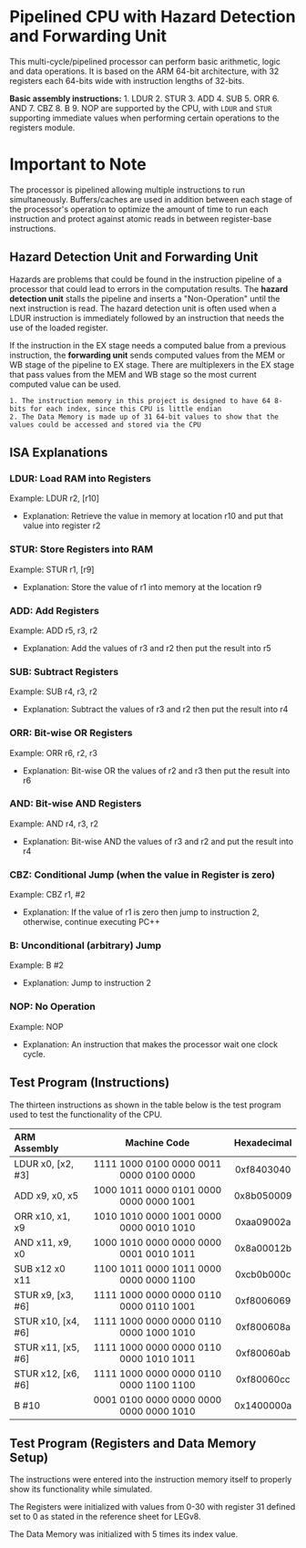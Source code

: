 # Pipelined CPU with Hazard Detection and Forwarding Unit

This multi-cycle/pipelined processor can perform basic arithmetic, logic and data operations. It is based on the ARM 64-bit architecture, with 32 registers each 64-bits wide with instruction lengths of 32-bits. 

**Basic assembly instructions:**
	1. LDUR
	2. STUR
	3. ADD
	4. SUB
	5. ORR
	6. AND
	7. CBZ
	8. B
	9. NOP
 are supported by the CPU, with `LDUR` and `STUR` supporting immediate values when performing certain operations to the registers module.

# Important to Note
The processor is pipelined allowing multiple instructions to run simultaneously. Buffers/caches are used in addition between each stage of the processor's operation to optimize the amount of time to run each instruction and protect against atomic reads in between register-base instructions. 

## Hazard Detection Unit and Forwarding Unit
Hazards are problems that could be found in the instruction pipeline of a processor that could lead to errors in the computation results. The **hazard detection unit** stalls the pipeline and inserts a "Non-Operation" until the next instruction is read. The hazard detection unit is often used when a LDUR instruction is immediately followed by an instruction that needs the use of the loaded register.

If the instruction in the EX stage needs a computed balue from a previous instruction, the **forwarding unit** sends computed values from the MEM or WB stage of the pipeline to EX stage. There are multiplexers in the EX stage that pass values from the MEM and WB stage so the most current computed value can be used. 
 

	1. The instruction memory in this project is designed to have 64 8-bits for each index, since this CPU is little endian
	2. The Data Memory is made up of 31 64-bit values to show that the values could be accessed and stored via the CPU 

## ISA Explanations

### LDUR: Load RAM into Registers

Example: LDUR r2, [r10]

- Explanation: Retrieve the value in memory at location r10 and put that value into register r2

### STUR: Store Registers into RAM

Example: STUR r1, [r9]

- Explanation: Store the value of r1 into memory at the location r9

### ADD: Add Registers

Example: ADD r5, r3, r2

- Explanation: Add the values of r3 and r2 then put the result into r5

### SUB: Subtract Registers

Example: SUB r4, r3, r2

- Explanation: Subtract the values of r3 and r2 then put the result into r4

### ORR: Bit-wise OR Registers

Example: ORR r6, r2, r3

- Explanation: Bit-wise OR the values of r2 and r3 then put the result into r6

### AND: Bit-wise AND Registers

Example: AND r4, r3, r2

- Explanation: Bit-wise AND the values of r3 and r2 and put the result into r4

### CBZ: Conditional Jump (when the value in Register is zero)

Example: CBZ r1, #2

- Explanation: If the value of r1 is zero then jump to instruction 2, otherwise, continue executing PC++

### B: Unconditional (arbitrary) Jump

Example: B #2

- Explanation: Jump to instruction 2

### NOP: No Operation

Example: NOP

- Explanation: An instruction that makes the processor wait one clock cycle.

## Test Program (Instructions)

The thirteen instructions as shown in the table below is the test program used to test the functionality of the CPU.

|    ARM Assembly   |                Machine Code             | Hexadecimal|
|:------------------|:---------------------------------------:|:----------:|
| LDUR x0, [x2, #3] | 1111 1000 0100 0000 0011 0000 0100 0000 | 0xf8403040 |
| ADD x9, x0, x5    | 1000 1011 0000 0101 0000 0000 0000 1001 | 0x8b050009 |
| ORR x10, x1, x9   | 1010 1010 0000 1001 0000 0000 0010 1010 | 0xaa09002a |
| AND x11, x9, x0   | 1000 1010 0000 0000 0000 0001 0010 1011 | 0x8a00012b |
| SUB x12 x0 x11    | 1100 1011 0000 1011 0000 0000 0000 1100 | 0xcb0b000c |
| STUR x9, [x3, #6] | 1111 1000 0000 0000 0110 0000 0110 1001 | 0xf8006069 |
| STUR x10, [x4, #6]| 1111 1000 0000 0000 0110 0000 1000 1010 | 0xf800608a |
| STUR x11, [x5, #6]| 1111 1000 0000 0000 0110 0000 1010 1011 | 0xf80060ab |
| STUR x12, [x6, #6]| 1111 1000 0000 0000 0110 0000 1100 1100 | 0xf80060cc |
| B #10             | 0001 0100 0000 0000 0000 0000 0000 1010 | 0x1400000a |

## Test Program (Registers and Data Memory Setup)

The instructions were entered into the instruction memory itself to properly show its functionality while simulated. 

The Registers were initialized with values from 0-30 with register 31 defined set to 0 as stated in the reference sheet for LEGv8. 

The Data Memory was initialized with 5 times its index value.
